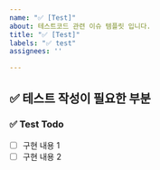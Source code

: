 ```yaml
---
name: "✅ [Test]"
about: 테스트코드 관련 이슈 템플릿 입니다.
title: "✅ [Test]"
labels: "✅ test"
assignees: ''

---
```


##  ✅ 테스트 작성이 필요한 부분

### ✅ Test Todo
<!-- 테스트코드 작성할 항목을 나열합니다 -->
- [ ] 구현 내용 1
- [ ] 구현 내용 2
